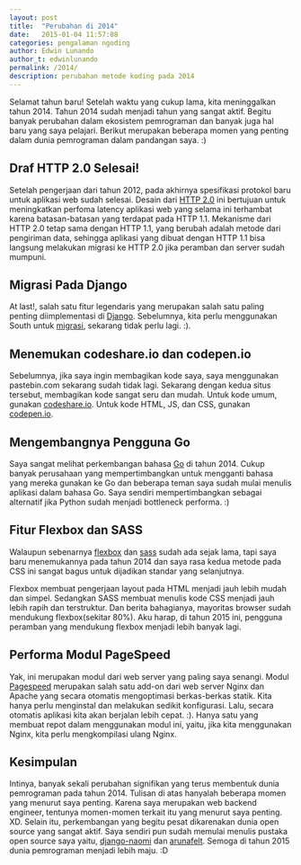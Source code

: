 ```yaml
---
layout: post
title:  "Perubahan di 2014"
date:   2015-01-04 11:57:08
categories: pengalaman ngoding
author: Edwin Lunando
author_t: edwinlunando
permalink: /2014/
description: perubahan metode koding pada 2014
---
```


Selamat tahun baru! Setelah waktu yang cukup lama, kita meninggalkan tahun 2014. Tahun 2014 sudah menjadi tahun yang sangat aktif. Begitu banyak perubahan dalam ekosistem pemrograman dan banyak juga hal baru yang saya pelajari. Berikut merupakan beberapa momen yang penting dalam dunia pemrograman dalam pandangan saya. :)

## Draf HTTP 2.0 Selesai! ##

Setelah pengerjaan dari tahun 2012, pada akhirnya spesifikasi protokol baru untuk aplikasi web sudah selesai. Desain dari [HTTP 2.0][1] ini bertujuan untuk meningkatkan perfoma latency aplikasi web yang selama ini terhambat karena batasan-batasan yang terdapat pada HTTP 1.1. Mekanisme dari HTTP 2.0 tetap sama dengan HTTP 1.1, yang berubah adalah metode dari pengiriman data, sehingga aplikasi yang dibuat dengan HTTP 1.1 bisa langsung melakukan migrasi ke HTTP 2.0 jika peramban dan server sudah mumpuni.

## Migrasi Pada Django ##

At last!, salah satu fitur legendaris yang merupakan salah satu paling penting diimplementasi di [Django][2]. Sebelumnya, kita perlu menggunakan South untuk [migrasi][3], sekarang tidak perlu lagi. :).

## Menemukan codeshare.io dan codepen.io ##

Sebelumnya, jika saya ingin membagikan kode saya, saya menggunakan pastebin.com sekarang sudah tidak lagi. Sekarang dengan kedua situs tersebut, membagikan kode sangat seru dan mudah. Untuk kode umum, gunakan [codeshare.io][4]. Untuk kode HTML, JS, dan CSS, gunakan [codepen.io][5].

## Mengembangnya Pengguna Go ##

Saya sangat melihat perkembangan bahasa [Go][6] di tahun 2014. Cukup banyak perusahaan yang mempertimbangkan untuk mengganti bahasa yang mereka gunakan ke Go dan beberapa teman saya sudah mulai menulis aplikasi dalam bahasa Go. Saya sendiri mempertimbangkan sebagai alternatif jika Python sudah menjadi bottleneck performa. :)

## Fitur Flexbox dan SASS ##

Walaupun sebenarnya [flexbox][7] dan [sass][10] sudah ada sejak lama, tapi saya baru menemukannya pada tahun 2014 dan saya rasa kedua metode pada CSS ini sangat bagus untuk dijadikan standar yang selanjutnya.

Flexbox membuat pengerjaan layout pada HTML menjadi jauh lebih mudah dan simpel. Sedangkan SASS membuat menulis kode CSS menjadi jauh lebih rapih dan terstruktur. Dan berita bahagianya, mayoritas browser sudah mendukung flexbox(sekitar 80%). Aku harap, di tahun 2015 ini, pengguna peramban yang mendukung flexbox menjadi lebih banyak lagi.

## Performa Modul PageSpeed ##

Yak, ini merupakan modul dari web server yang paling saya senangi. Modul [Pagespeed][11] merupakan salah satu add-on dari web server Nginx dan Apache yang secara otomatis mengoptimasi berkas-berkas statik. Kita hanya perlu menginstal dan melakukan sedikit konfigurasi. Lalu, secara otomatis aplikasi kita akan berjalan lebih cepat. :). Hanya satu yang membuat repot dalam menggunakan modul ini, yaitu, jika kita menggunakan Nginx, kita perlu mengkompilasi ulang Nginx.

## Kesimpulan ##

Intinya, banyak sekali perubahan signifikan yang terus membentuk dunia pemrograman pada tahun 2014. Tulisan di atas hanyalah beberapa momen yang menurut saya penting. Karena saya merupakan web backend engineer, tentunya momen-momen terkait itu yang menurut saya penting. XD. Selain itu, perkembangan yang begitu pesat dikarenakan dunia open source yang sangat aktif. Saya sendiri pun sudah memulai menulis pustaka open source saya yaitu, [django-naomi][8] dan [arunafelt][9]. Semoga di tahun 2015 dunia pemrograman menjadi lebih maju. :D

[1]:    https://http2.github.io/
[2]:    https://www.djangoproject.com/
[3]:    https://docs.djangoproject.com/en/dev/topics/migrations/
[4]:    http://codeshare.io/
[5]:    http://codepen.io/
[6]:    https://golang.org/
[7]:    https://developer.mozilla.org/en-US/docs/Web/Guide/CSS/Flexible_boxes
[8]:    https://pypi.python.org/pypi/django-naomi
[9]:    https://github.com/edwinlunando/arunafelt
[10]:   http://sass-lang.com/
[11]:   https://developers.google.com/speed/pagespeed/module
